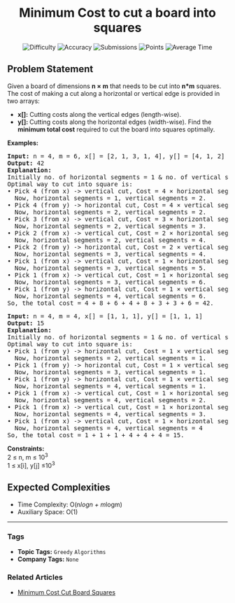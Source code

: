 <h1 align="center">Minimum Cost to cut a board into squares</h1>

<p align="center">
  <img alt="Difficulty" title="Difficulty" src="https://custom-icon-badges.demolab.com/badge/Difficulty: Medium-1F222E?style=for-the-badge&logoColor=white&logo=fire"/>
  <img alt="Accuracy" title="Accuracy" src="https://custom-icon-badges.demolab.com/badge/Accuracy: 60.83%25-1F222E?style=for-the-badge&logoColor=white&logo=target"/>
  <img alt="Submissions" title="Submissions" src="https://custom-icon-badges.demolab.com/badge/Submissions: 25K+-1F222E?style=for-the-badge&logoColor=white&logo=repo"/>
  <img alt="Points" title="Points" src="https://custom-icon-badges.demolab.com/badge/Points: 4-1F222E?style=for-the-badge&logoColor=white&logo=award"/>
  <img alt="Average Time" title="Average Time" src="https://custom-icon-badges.demolab.com/badge/Average%20Time: N/A-1F222E?style=for-the-badge&logoColor=white&logo=clock"/>
</p>

## Problem Statement

Given a board of dimensions <b>n × m</b> that needs to be cut into <b>n*m</b> squares. The cost of making a cut along a horizontal or vertical edge is provided in two arrays:

- <b>x[]:</b> Cutting costs along the vertical edges (length-wise).
- <b>y[]: </b>Cutting costs along the horizontal edges (width-wise).
Find the <b>minimum total cost</b> required to cut the board into squares optimally.

<b>Examples:<br></b>

<pre><b>Input:</b> n = 4, m = 6, x[] = [2, 1, 3, 1, 4], y[] = [4, 1, 2]
<b>Output: </b>42
<b>Explanation:</b>
<img src="https://media.geeksforgeeks.org/img-practice/board-1646284249.png" alt="" title=""/>
Initially no. of horizontal segments = 1 & no. of vertical segments = 1.<br>Optimal way to cut into square is:<br>• Pick 4 (from x) -> vertical cut, Cost = 4 × horizontal segments = 4,<br>  Now, horizontal segments = 1, vertical segments = 2.<br>• Pick 4 (from y) -> horizontal cut, Cost = 4 × vertical segments = 8,<br>  Now, horizontal segments = 2, vertical segments = 2.<br>• Pick 3 (from x) -> vertical cut, Cost = 3 × horizontal segments = 6,<br>  Now, horizontal segments = 2, vertical segments = 3.<br>• Pick 2 (from x) -> vertical cut, Cost = 2 × horizontal segments = 4,<br>  Now, horizontal segments = 2, vertical segments = 4.<br>• Pick 2 (from y) -> horizontal cut, Cost = 2 × vertical segments = 8,<br>  Now, horizontal segments = 3, vertical segments = 4.<br>• Pick 1 (from x) -> vertical cut, Cost = 1 × horizontal segments = 3,<br>  Now, horizontal segments = 3, vertical segments = 5.<br>• Pick 1 (from x) -> vertical cut, Cost = 1 × horizontal segments = 3,<br>  Now, horizontal segments = 3, vertical segments = 6.<br>• Pick 1 (from y) -> horizontal cut, Cost = 1 × vertical segments = 6,<br>  Now, horizontal segments = 4, vertical segments = 6.<br>So, the total cost = 4 + 8 + 6 + 4 + 8 + 3 + 3 + 6 = 42.</pre>

<pre><b>Input:</b> n = 4, m = 4, x[] = [1, 1, 1], y[] = [1, 1, 1]<br><b>Output: </b>15<b>
Explanation:</b> 
<img src="https://media.geeksforgeeks.org/img-practice/board-1646284249-1661926688.png" alt="" title=""/>
Initially no. of horizontal segments = 1 & no. of vertical segments = 1.
Optimal way to cut into square is: <br>• Pick 1 (from y) -> horizontal cut, Cost = 1 × vertical segments = 1,
  Now, horizontal segments = 2, vertical segments = 1.
• Pick 1 (from y) -> horizontal cut, Cost = 1 × vertical segments = 1,
  Now, horizontal segments = 3, vertical segments = 1.
• Pick 1 (from y) -> horizontal cut, Cost = 1 × vertical segments = 1,
  Now, horizontal segments = 4, vertical segments = 1.
• Pick 1 (from x) -> vertical cut, Cost = 1 × horizontal segments = 4,
  Now, horizontal segments = 4, vertical segments = 2.
• Pick 1 (from x) -> vertical cut, Cost = 1 × horizontal segments = 4,
  Now, horizontal segments = 4, vertical segments = 3.
• Pick 1 (from x) -> vertical cut, Cost = 1 × horizontal segments = 4,
  Now, horizontal segments = 4, vertical segments = 4<br>So, the total cost = 1 + 1 + 1 + 4 + 4 + 4 = 15.</pre>

<b>Constraints:</b><br>2 ≤ n, m ≤ 10<sup>3<br></sup>1 ≤ x[i], y[j] ≤10<sup>3</sup>

## Expected Complexities
- Time Complexity: O(n*logn + m*logm)
- Auxiliary Space: O(1)

<hr>

### Tags
- **Topic Tags:** `Greedy` `Algorithms`
- **Company Tags:** `None`

### Related Articles
- [Minimum Cost Cut Board Squares](https://www.geeksforgeeks.org/minimum-cost-cut-board-squares/)
